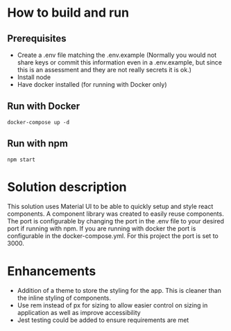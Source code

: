 # How to build and run
## Prerequisites
- Create a .env file matching the .env.example 
(Normally you would not share keys or commit this information even in a .env.example, but since this is an assessment and they 
are not really secrets it is ok.)
- Install node
- Have docker installed (for running with Docker only)

## Run with Docker
`docker-compose up -d`

## Run with npm
`npm start`

# Solution description
This solution uses Material UI to be able to quickly setup and style react components. A component library was created to easily 
reuse components. The port is configurable by changing the port in the .env file to your desired port if running with npm. If 
you are running with docker the port is configurable in the docker-compose.yml. For this project the port is set to 3000.

# Enhancements
- Addition of a theme to store the styling for the app. This is cleaner than the inline styling of components.
- Use rem instead of px for sizing to allow easier control on sizing in application as well as improve accessibility
- Jest testing could be added to ensure requirements are met